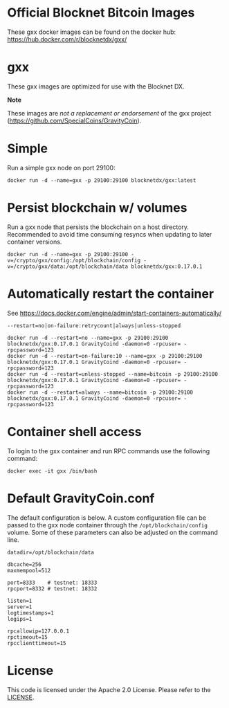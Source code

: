 Official Blocknet Bitcoin Images
=================================

These gxx docker images can be found on the docker hub: https://hub.docker.com/r/blocknetdx/gxx/

gxx
========

These gxx images are optimized for use with the Blocknet DX.

**Note**

These images are _not a replacement or endorsement_ of the gxx project (https://github.com/SpecialCoins/GravityCoin).


Simple
======

Run a simple gxx node on port 29100:
```
docker run -d --name=gxx -p 29100:29100 blocknetdx/gxx:latest
```


Persist blockchain w/ volumes
=============================

Run a gxx node that persists the blockchain on a host directory. Recommended to avoid time consuming resyncs when updating to later container versions.
```
docker run -d --name=gxx -p 29100:29100 -v=/crypto/gxx/config:/opt/blockchain/config -v=/crypto/gxx/data:/opt/blockchain/data blocknetdx/gxx:0.17.0.1
```


Automatically restart the container
===================================

See https://docs.docker.com/engine/admin/start-containers-automatically/

`--restart=no|on-failure:retrycount|always|unless-stopped`

```
docker run -d --restart=no --name=gxx -p 29100:29100 blocknetdx/gxx:0.17.0.1 GravityCoind -daemon=0 -rpcuser= -rpcpassword=123
docker run -d --restart=on-failure:10 --name=gxx -p 29100:29100 blocknetdx/gxx:0.17.0.1 GravityCoind -daemon=0 -rpcuser= -rpcpassword=123
docker run -d --restart=unless-stopped --name=bitcoin -p 29100:29100 blocknetdx/gxx:0.17.0.1 GravityCoind -daemon=0 -rpcuser= -rpcpassword=123
docker run -d --restart=always --name=bitcoin -p 29100:29100 blocknetdx/gxx:0.17.0.1 GravityCoind -daemon=0 -rpcuser= -rpcpassword=123
```


Container shell access
======================

To login to the gxx container and run RPC commands use the following command:
```
docker exec -it gxx /bin/bash
```


Default GravityCoin.conf
=====================

The default configuration is below. A custom configuration file can be passed to the gxx  node container through the `/opt/blockchain/config` volume. Some of these parameters can also be adjusted on the command line.
```
datadir=/opt/blockchain/data

dbcache=256
maxmempool=512

port=8333    # testnet: 18333
rpcport=8332 # testnet: 18332

listen=1
server=1
logtimestamps=1
logips=1

rpcallowip=127.0.0.1
rpctimeout=15
rpcclienttimeout=15
```


License
=======

This code is licensed under the Apache 2.0 License. Please refer to the [LICENSE](https://github.com/BlocknetDX/dockerimages/blob/master/LICENSE).